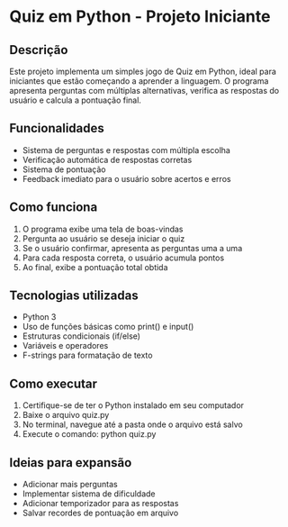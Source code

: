# Quiz em Python - Projeto Iniciante

## Descrição
Este projeto implementa um simples jogo de Quiz em Python, ideal para iniciantes que estão começando a aprender a linguagem. O programa apresenta perguntas com múltiplas alternativas, verifica as respostas do usuário e calcula a pontuação final.

## Funcionalidades
* Sistema de perguntas e respostas com múltipla escolha
* Verificação automática de respostas corretas
* Sistema de pontuação
* Feedback imediato para o usuário sobre acertos e erros

## Como funciona
1. O programa exibe uma tela de boas-vindas
2. Pergunta ao usuário se deseja iniciar o quiz
3. Se o usuário confirmar, apresenta as perguntas uma a uma
4. Para cada resposta correta, o usuário acumula pontos
5. Ao final, exibe a pontuação total obtida

## Tecnologias utilizadas
* Python 3
* Uso de funções básicas como print() e input()
* Estruturas condicionais (if/else)
* Variáveis e operadores
* F-strings para formatação de texto

## Como executar
1. Certifique-se de ter o Python instalado em seu computador
2. Baixe o arquivo quiz.py
3. No terminal, navegue até a pasta onde o arquivo está salvo
4. Execute o comando: python quiz.py

## Ideias para expansão
* Adicionar mais perguntas
* Implementar sistema de dificuldade
* Adicionar temporizador para as respostas
* Salvar recordes de pontuação em arquivo
